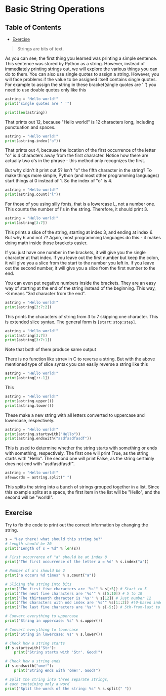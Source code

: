 # Basic String Operations

## Table of Contents

<!-- START doctoc generated TOC please keep comment here to allow auto update -->
<!-- DON'T EDIT THIS SECTION, INSTEAD RE-RUN doctoc TO UPDATE -->

- [Exercise](#exercise)

<!-- END doctoc generated TOC please keep comment here to allow auto update -->

> Strings are bits of text.

As you can see, the first thing you learned was printing a simple sentence.
This sentence was stored by Python as a string.
However, instead of immediately printing strings out,
we will explore the various things you can do to them.
You can also use single quotes to assign a string.
However, you will face problems if the value to be assigned itself contains single quotes.
For example to assign the string in these bracket(single quotes are ' ')
you need to use double quotes only like this

```python
astring = "Hello world!"
print("single quotes are ' '")

print(len(astring))
```

That prints out 12, because "Hello world!" is 12 characters long,
including punctuation and spaces.

```python
astring = "Hello world!"
print(astring.index("o"))
```

That prints out 4,
because the location of the first occurrence of the letter "o"
is 4 characters away from the first character.
Notice how there are actually two o's in the phrase -
this method only recognizes the first.

But why didn't it print out 5?
Isn't "o" the fifth character in the string?
To make things more simple,
Python (and most other programming languages) start things at 0 instead of 1.
So the index of "o" is 4.

```python
astring = "Hello world!"
print(astring.count("l"))
```

For those of you using silly fonts, that is a lowercase L, not a number one.
This counts the number of l's in the string. Therefore, it should print 3.

```python
astring = "Hello world!"
print(astring[3:7])
```

This prints a slice of the string, starting at index 3, and ending at index 6.
But why 6 and not 7? Again, most programming languages do this -
it makes doing math inside those brackets easier.

If you just have one number in the brackets,
it will give you the single character at that index.
If you leave out the first number but keep the colon,
it will give you a slice from the start to the number you left in.
If you leave out the second number,
it will give you a slice from the first number to the end.

You can even put negative numbers inside the brackets.
They are an easy way of starting at the end of the string instead of the beginning.
This way, -3 means "3rd character from the end".

```python
astring = "Hello world!"
print(astring[3:7:2])
```

This prints the characters of string from 3 to 7 skipping one character.
This is extended slice syntax. The general form is `[start:stop:step]`.

```python
astring = "Hello world!"
print(astring[3:7])
print(astring[3:7:1])
```

Note that both of them produce same output

There is no function like strrev in C to reverse a string.
But with the above mentioned type of slice syntax you can easily reverse a string like this

```python
astring = "Hello world!"
print(astring[::-1])
```

This

```python
astring = "Hello world!"
print(astring.upper())
print(astring.lower())
```

These make a new string with all letters converted to uppercase and lowercase, respectively.

```python
astring = "Hello world!"
print(astring.startswith("Hello"))
print(astring.endswith("asdfasdfasdf"))
```

This is used to determine whether the string starts with something or ends with something, respectively.
The first one will print True, as the string starts with "Hello".
The second one will print False, as the string certainly does not end with "asdfasdfasdf".

```python
astring = "Hello world!"
afewwords = astring.split(" ")
```

This splits the string into a bunch of strings grouped together in a list.
Since this example splits at a space, the first item in the list will be "Hello",
and the second will be "world!".

## Exercise

Try to fix the code to print out the correct information by changing the string.

```python
s = "Hey there! what should this string be?"
# Length should be 20
print("Length of s = %d" % len(s))

# First occurrence of "a" should be at index 8
print("The first occurrence of the letter a = %d" % s.index("a"))

# Number of a's should be 2
print("a occurs %d times" % s.count("a"))

# Slicing the string into bits
print("The first five characters are '%s'" % s[:5]) # Start to 5
print("The next five characters are '%s'" % s[5:10]) # 5 to 10
print("The thirteenth character is '%s'" % s[12]) # Just number 12
print("The characters with odd index are '%s'" %s[1::2]) #(0-based indexing)
print("The last five characters are '%s'" % s[-5:]) # 5th-from-last to end

# Convert everything to uppercase
print("String in uppercase: %s" % s.upper())

# Convert everything to lowercase
print("String in lowercase: %s" % s.lower())

# Check how a string starts
if s.startswith("Str"):
    print("String starts with 'Str'. Good!")

# Check how a string ends
if s.endswith("ome!"):
    print("String ends with 'ome!'. Good!")

# Split the string into three separate strings,
# each containing only a word
print("Split the words of the string: %s" % s.split(" "))
```
